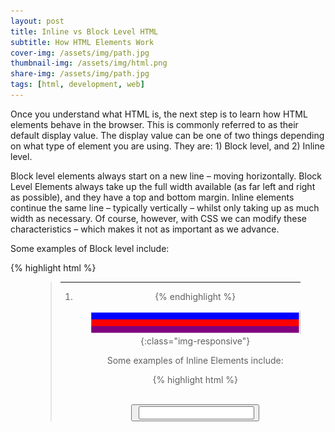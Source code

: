 ```yaml
---
layout: post
title: Inline vs Block Level HTML
subtitle: How HTML Elements Work
cover-img: /assets/img/path.jpg
thumbnail-img: /assets/img/html.png
share-img: /assets/img/path.jpg
tags: [html, development, web]
---
```


Once you understand what HTML is, the next step is to learn how HTML elements behave in the browser. This is commonly referred to as their default display value. The display value can be one of two things depending on what type of element you are using. They are: 1) Block level, and 2) Inline level.

Block level elements always start on a new line – moving horizontally. Block Level Elements always take up the full width available (as far left and right as possible), and they have a top and bottom margin. Inline elements continue the same line – typically vertically – whilst only taking up as much width as necessary. Of course, however, with CSS we can modify these characteristics – which makes it not as important as we advance.

Some examples of Block level include:

{% highlight html %}

<article>	<figcaption>	<aside>		<figure> 	<div>	<blockquote>	<footer>

<header>	<hr>	<ol>	<li>	<ul>	<main>	<nav>

{% endhighlight %}

![image-title-here](/assets/img/block-level.png){:class="img-responsive"}

Some examples of Inline Elements include:

{% highlight html %}

<a> <br> <button> <em> <img> <input> <label> <script> <span>

{% endhighlight %}

![image-title-here](/assets/img/inline-element.png){:class="img-responsive"}

With HTML5, this concept is now referred to as Phrasing Content, and Flow Content. Phrasing Content, simply put, can be defined as anything that can be placed inside a sentence. These elements can include images, links or emphasized text. Flow Content would be the opposite of Phrasing Content; these are elements that define the sentence, or the run of the sentence – headings, paragraphs, tables etc.
